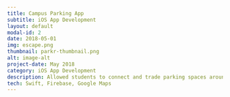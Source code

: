 ```yaml
---
title: Campus Parking App
subtitle: iOS App Development
layout: default
modal-id: 2
date: 2018-05-01
img: escape.png
thumbnail: parkr-thumbnail.png
alt: image-alt
project-date: May 2018
category: iOS App Development
description: Allowed students to connect and trade parking spaces around campus using a Firebase back-end along with the Google Maps API. UI tests were employed using Xcode’s XCTest framework, allowing for a consistent and predictable user experience.
tech: Swift, Firebase, Google Maps
---
```

